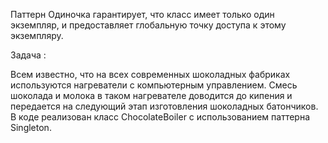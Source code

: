 Паттерн Одиночка гарантирует, что класс имеет только один экземпляр, и предоставляет глобальную точку
доступа к этому экземпляру.

Задача :

Всем известно, что на всех современных шоколадных фабриках используются
нагреватели с компьютерным управлением. Смесь шоколада и молока в таком
нагревателе доводится до кипения и передается на следующий этап изготовления шоколадных батончиков. 
В коде реализован класс ChocolateBoiler с использованием паттерна Singleton.